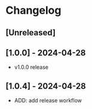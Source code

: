 # Changelog

## [Unreleased]

## [1.0.0] - 2024-04-28

- v1.0.0 release

## [1.0.4] - 2024-04-28

- ADD: add release workflow